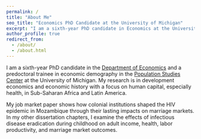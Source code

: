 ```yaml
---
permalink: /
title: "About Me"
seo_title: "Economics PhD Candidate at the University of Michigan"
excerpt: "I am a sixth-year PhD candidate in Economics at the University of Michigan studying development economics and economic history with a focus on human capital."
author_profile: true
redirect_from: 
  - /about/
  - /about.html
---
```


I am a sixth-year PhD candidate in the [Department of Economics](https://lsa.umich.edu/econ "Department of Economics") and a predoctoral trainee in economic demography in the [Population Studies Center](https://www.psc.isr.umich.edu/ "Population Studies Center") at the University of Michigan. My research is in development economics and economic history with a focus on human capital, especially health, in Sub-Saharan Africa and Latin America.

My job market paper shows how colonial institutions shaped the HIV epidemic in Mozambique through their lasting impacts on marriage markets. In my other dissertation chapters, I examine the effects of infectious disease eradication during childhood on adult income, health, labor productivity, and marriage market outcomes.
